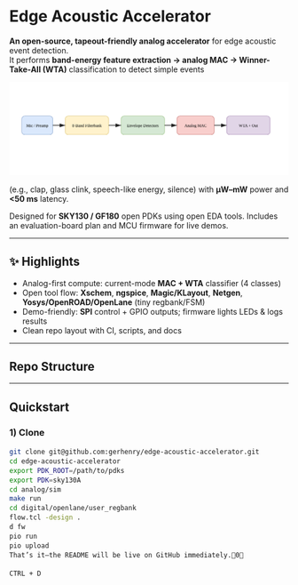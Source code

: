 # Edge Acoustic Accelerator

**An open-source, tapeout-friendly analog accelerator** for edge acoustic event detection.  
It performs **band-energy feature extraction → analog MAC → Winner-Take-All (WTA)** classification to detect simple events

![System Block Diagram](docs/block-diagram.svg)

(e.g., clap, glass clink, speech-like energy, silence) with **µW–mW** power and **<50 ms** latency.

Designed for **SKY130 / GF180** open PDKs using open EDA tools. Includes an evaluation-board plan and MCU firmware for live demos.

---

## ✨ Highlights
- Analog-first compute: current-mode **MAC + WTA** classifier (4 classes)
- Open tool flow: **Xschem**, **ngspice**, **Magic/KLayout**, **Netgen**, **Yosys/OpenROAD/OpenLane** (tiny regbank/FSM)
- Demo-friendly: **SPI** control + GPIO outputs; firmware lights LEDs & logs results
- Clean repo layout with CI, scripts, and docs

---

## Repo Structure
---

## Quickstart

### 1) Clone
```bash
git clone git@github.com:gerhenry/edge-acoustic-accelerator.git
cd edge-acoustic-accelerator
export PDK_ROOT=/path/to/pdks
export PDK=sky130A
cd analog/sim
make run
cd digital/openlane/user_regbank
flow.tcl -design .
d fw
pio run
pio upload
That’s it—the README will be live on GitHub immediately.0

CTRL + D
